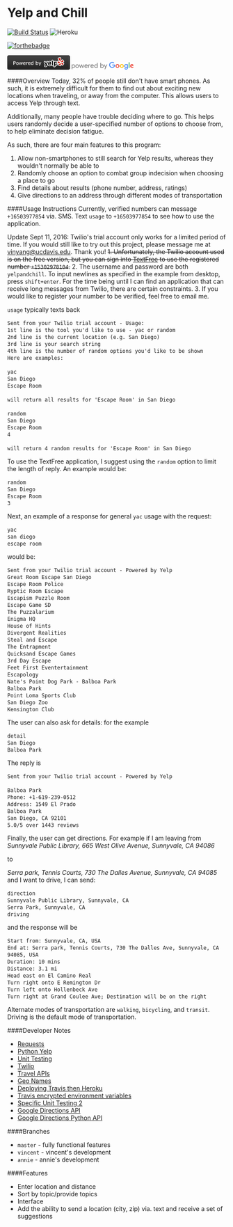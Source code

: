 # Yelp and Chill
[![Build Status](https://travis-ci.org/YangVincent/yelp-and-chill.svg?branch=vincent)](https://travis-ci.org/YangVincent/yelp-and-chill)
![Heroku](https://heroku-badge.herokuapp.com/?app=yelp-and-chill&style=flat)

[![forthebadge](http://forthebadge.com/images/badges/powered-by-electricity.svg)](http://forthebadge.com)

[<img src="yelp.png" alt="Powered by Yelp" width="144">](https://www.yelp.com/)
[<img src="google.png" alt="Powered by Google" width="144">](https://www.google.com)

####Overview
Today, 32% of people still don't have smart phones. As such, it is extremely difficult for them to find out about exciting new locations when traveling, or away from the
computer. This allows users to access Yelp through text. 

Additionally, many people have trouble deciding where to go. This helps users randomly decide a user-specified number
of options to choose from, to help eliminate decision fatigue.

As such, there are four main features to this program:

1. Allow non-smartphones to still search for Yelp results, whereas they wouldn't normally be able to
2. Randomly choose an option to combat group indecision when choosing a place to go
3. Find details about results (phone number, address, ratings) 
4. Give directions to an address through different modes of transportation

####Usage Instructions
Currently, verified numbers can message `+16503977854` via. SMS. 
Text `usage` to `+16503977854` to see how to use the application. 

Update Sept 11, 2016: Twilio's trial account only works for a limited period of time. If you would still like to try out this project, please message me at vinyang@ucdavis.edu. Thank you!
~~1. Unfortunately, the Twilio account used is on the free version, but you can sign into [TextFree](textfree.us) to use the registered number `+15302978104`.~~
2. The username and password are both `yelpandchill`. To input newlines as specified in the example from desktop, press `shift+enter`.
For the time being until I can find an application that can receive long messages from Twilio, there are certain constraints. 
3. If you would like to register your number to be verified, feel free to email me. 

`usage` typically texts back

```
Sent from your Twilio trial account - Usage:
1st line is the tool you'd like to use - yac or random
2nd line is the current location (e.g. San Diego)
3rd line is your search string
4th line is the number of random options you'd like to be shown
Here are examples:

yac
San Diego
Escape Room

will return all results for 'Escape Room' in San Diego

random
San Diego
Escape Room
4

will return 4 random results for 'Escape Room' in San Diego
```

To use the TextFree application, I suggest using the `random` option to limit the length of reply. An example would be:

```
random
San Diego
Escape Room
3
```

Next, an example of a response for general `yac` usage with the request:

```
yac
san diego
escape room
```

would be:

```
Sent from your Twilio trial account - Powered by Yelp
Great Room Escape San Diego
Escape Room Police
Ryptic Room Escape
Escapism Puzzle Room
Escape Game SD
The Puzzalarium
Enigma HQ
House of Hints
Divergent Realities
Steal and Escape
The Entrapment
Quicksand Escape Games
3rd Day Escape
Feet First Eventertainment
Escapology
Nate's Point Dog Park - Balboa Park
Balboa Park
Point Loma Sports Club
San Diego Zoo
Kensington Club
```

The user can also ask for details: for the example 
```
detail
San Diego
Balboa Park
```

The reply is
```
Sent from your Twilio trial account - Powered by Yelp

Balboa Park
Phone: +1-619-239-0512
Address: 1549 El Prado
Balboa Park
San Diego, CA 92101
5.0/5 over 1443 reviews
```

Finally, the user can get directions. For example if I am leaving from 
*Sunnyvale Public Library, 665 West Olive Avenue, Sunnyvale, CA 94086*

to 

*Serra park, Tennis Courts, 730 The Dalles Avenue, Sunnyvale, CA 94085* and I want to drive,
I can send:

```
direction
Sunnyvale Public Library, Sunnyvale, CA
Serra Park, Sunnyvale, CA
driving
```

and the response will be
```
Start from: Sunnyvale, CA, USA
End at: Serra park, Tennis Courts, 730 The Dalles Ave, Sunnyvale, CA 94085, USA
Duration: 10 mins
Distance: 3.1 mi
Head east on El Camino Real
Turn right onto E Remington Dr
Turn left onto Hollenbeck Ave
Turn right at Grand Coulee Ave; Destination will be on the right
```

Alternate modes of transportation are ```walking```, ```bicycling```, and ```transit```. Driving is the default mode of transportation.

####Developer Notes
* [Requests](http://docs.python-requests.org/en/master/)
* [Python Yelp](https://github.com/Yelp/yelp-python)
* [Unit Testing](http://docs.python-guide.org/en/latest/writing/tests/)
* [Twilio](https://www.twilio.com/docs/quickstart/python/sms/replying-to-sms-messages)
* [Travel APIs](http://www.programmableweb.com/category/travel/api)
* [Geo Names](http://www.geonames.org/)
* [Deploying Travis then Heroku](http://phansch.net/2014/02/17/travis-heroku-rails/ )
* [Travis encrypted environment variables](https://docs.travis-ci.com/user/encrypting-files/)
* [Specific Unit Testing 2](https://www.twilio.com/blog/2014/03/unit-testing-your-twilio-app-using-pythons-flask-and-nose.html)
* [Google Directions API](https://developers.google.com/maps/documentation/directions/)
* [Google Directions Python API](https://github.com/googlemaps/google-maps-services-python)

####Branches
* `master` - fully functional features
* `vincent` - vincent's development
* `annie` - annie's development

####Features
* Enter location and distance
* Sort by topic/provide topics
* Interface
* Add the ability to send a location (city, zip) via. text and receive a set of suggestions
